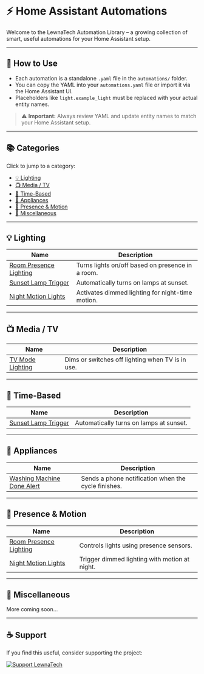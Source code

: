 # ⚡ Home Assistant Automations

Welcome to the LewnaTech Automation Library – a growing collection of smart, useful automations for your Home Assistant setup.

---

## 🧩 How to Use

- Each automation is a standalone `.yaml` file in the `automations/` folder.
- You can copy the YAML into your `automations.yaml` file or import it via the Home Assistant UI.
- Placeholders like `light.example_light` must be replaced with your actual entity names.

> ⚠️ **Important:** Always review YAML and update entity names to match your Home Assistant setup.

---

## 📚 Categories

Click to jump to a category:

- [💡 Lighting](#-lighting)
- [📺 Media / TV](#-media--tv)
- [🌅 Time-Based](#-time-based)
- [🧼 Appliances](#-appliances)
- [🚪 Presence & Motion](#-presence--motion)
- [🧪 Miscellaneous](#-miscellaneous)

---

## 💡 Lighting

| Name | Description |
|------|-------------|
| [Room Presence Lighting](automations/room_presence_lighting.md) | Turns lights on/off based on presence in a room. | 
| [Sunset Lamp Trigger](../automations/sunset_lamp_trigger.yaml) | Automatically turns on lamps at sunset. |
| [Night Motion Lights](../automations/night_motion_lights.yaml) | Activates dimmed lighting for night-time motion. |

---

## 📺 Media / TV

| Name | Description |
|------|-------------|
| [TV Mode Lighting](../automations/tv_mode_lighting.yaml) | Dims or switches off lighting when TV is in use. |

---

## 🌅 Time-Based

| Name | Description |
|------|-------------|
| [Sunset Lamp Trigger](../automations/sunset_lamp_trigger.yaml) | Automatically turns on lamps at sunset. |

---

## 🧼 Appliances

| Name | Description |
|------|-------------|
| [Washing Machine Done Alert](../automations/washing_machine_done.yaml) | Sends a phone notification when the cycle finishes. |

---

## 🚪 Presence & Motion

| Name | Description |
|------|-------------|
| [Room Presence Lighting](../automations/room_presence_lighting.yaml) | Controls lights using presence sensors. |
| [Night Motion Lights](../automations/night_motion_lights.yaml) | Trigger dimmed lighting with motion at night. |

---

## 🧪 Miscellaneous

More coming soon...

---

## ☕ Support

If you find this useful, consider supporting the project:  

[![Support LewnaTech](https://ko-fi.com/img/githubbutton_sm.svg)](https://ko-fi.com/lewnatech)

